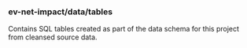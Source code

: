 ### ev-net-impact/data/tables

Contains SQL tables created as part of the data schema for this project from cleansed source data.
